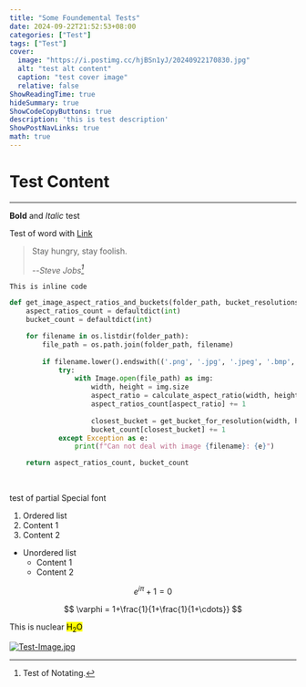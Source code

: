 ```yaml
---
title: "Some Foundemental Tests"
date: 2024-09-22T21:52:53+08:00
categories: ["Test"]
tags: ["Test"]
cover:
  image: "https://i.postimg.cc/hjBSn1yJ/20240922170830.jpg"
  alt: "test alt content"
  caption: "test cover image"
  relative: false 
ShowReadingTime: true
hideSummary: true
ShowCodeCopyButtons: true
description: 'this is test description'
ShowPostNavLinks: true
math: true
---
```


# Test Content
---
**Bold** and *Italic* test

Test of word with [Link](https://www.youtube.com/watch?v=dQw4w9WgXcQ)

>Stay hungry, stay foolish.
>
>--<cite>Steve Jobs[^1]</cite>

[^1]:Test of Notating.

`This is inline code`

```py
def get_image_aspect_ratios_and_buckets(folder_path, bucket_resolutions):
    aspect_ratios_count = defaultdict(int)
    bucket_count = defaultdict(int)

    for filename in os.listdir(folder_path):        
        file_path = os.path.join(folder_path, filename)
             
        if filename.lower().endswith(('.png', '.jpg', '.jpeg', '.bmp', '.gif')):
            try:
                with Image.open(file_path) as img:
                    width, height = img.size
                    aspect_ratio = calculate_aspect_ratio(width, height)
                    aspect_ratios_count[aspect_ratio] += 1
                    
                    closest_bucket = get_bucket_for_resolution(width, height, bucket_resolutions)
                    bucket_count[closest_bucket] += 1
            except Exception as e:
                print(f"Can not deal with image {filename}: {e}")

    return aspect_ratios_count, bucket_count
```
<br>
<p>test of partial <span class="hw">Special</span> font<p>

1. Ordered list
2. Content 1
3. Content 2

- Unordered list
    - Content 1
    - Content 2

$$ e^{i\pi} + 1 = 0 $$

$$ \varphi = 1+\frac{1}{1+\frac{1}{1+\cdots}} $$


This is nuclear <mark>H<sub>2</sub>O</mark> 

[![Test-Image.jpg](https://i.postimg.cc/PxSfdtZ0/Test-Image.jpg)](https://postimg.cc/BL1fgfmC)
